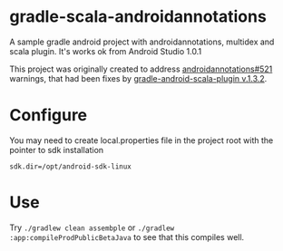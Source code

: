 # gradle-scala-androidannotations

A sample gradle android project with androidannotations, multidex and scala plugin. It's works ok from Android Studio 1.0.1

This project was originally created to address     [androidannotations#521](https://github.com/excilys/androidannotations/issues/521) warnings, that had been fixes by [gradle-android-scala-plugin v.1.3.2](https://github.com/saturday06/gradle-android-scala-plugin/issues/47).
 
 # Configure

You may need to create local.properties file in the project root with the pointer to sdk installation

`sdk.dir=/opt/android-sdk-linux`

# Use 

Try `./gradlew clean assembple` or `./gradlew :app:compileProdPublicBetaJava` to see that this compiles well. 

 